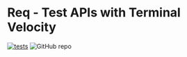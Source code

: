 # Req - Test APIs with Terminal Velocity

[![tests](https://github.com/maniac-en/req/actions/workflows/ci.yml/badge.svg?branch=main)](https://github.com/maniac-en/req/actions/workflows/go.yml) ![GitHub repo](https://img.shields.io/badge/built%20at-Boot.dev%20Hackathon-blueviolet)
